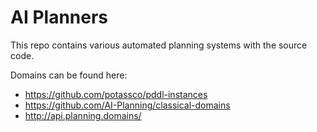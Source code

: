 # AI Planners

This repo contains various automated planning systems with the source code.

Domains can be found here:

- https://github.com/potassco/pddl-instances
- https://github.com/AI-Planning/classical-domains
- http://api.planning.domains/

